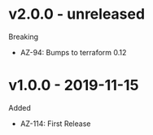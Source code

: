 # v2.0.0 - unreleased

Breaking
  * AZ-94: Bumps to terraform 0.12
  
# v1.0.0 - 2019-11-15

Added
  * AZ-114: First Release

